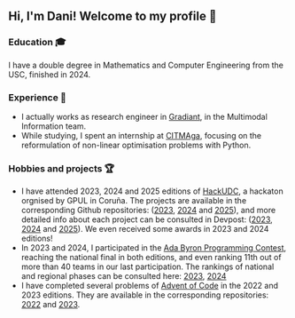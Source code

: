 ## Hi, I'm Dani! Welcome to my profile 👋

### Education 🎓
I have a double degree in Mathematics and Computer Engineering from the USC, finished in 2024.

### Experience 💼
- I actually works as research engineer in [Gradiant](https://gradiant.org/), in the Multimodal Information team.
- While studying, I spent an internship at [CITMAga](https://citmaga.gal/es/home), focusing on the reformulation of non-linear optimisation problems with Python.

### Hobbies and projects 🏆
- I have attended 2023, 2024 and 2025 editions of [HackUDC](https://hackudc.gpul.org/), a hackaton orgnised by GPUL in Coruña. The projects are available in the corresponding Github repositories: ([2023](https://github.com/CastilloDel/costaCompas), [2024](https://github.com/DaniPVargas/ecoviaggio) and [2025](https://github.com/DaniPVargas/Wearvana)), and more detailed info about each project can be consulted in Devpost: ([2023](https://devpost.com/software/costacompas), [2024](https://devpost.com/software/ecoviaggio) and [2025](https://devpost.com/software/wearvana)). We even received some awards in 2023 and 2024 editions!
- In 2023 and 2024, I participated in the [Ada Byron Programming Contest](https://ada-byron.es/2025/reg/), reaching the national final in both editions, and even ranking 11th out of more than 40 teams in our last participation. The rankings of national and regional phases can be consulted here: [2023](https://ada-byron.es/2023/nac/resultado.php), [2024](https://ada-byron.es/2024/nac/resultado.php)
- I have completed several problems of [Advent of Code](https://adventofcode.com/) in the 2022 and 2023 editions. They are available in the corresponding repositories: [2022](https://github.com/DaniPVargas/AdventOfCode2022) and [2023](https://github.com/DaniPVargas/AdventOfCode2023).
